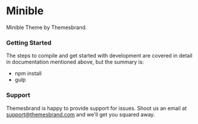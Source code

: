 # Minible #

Minible Theme by Themesbrand.

### Getting Started ###

The steps to compile and get started with development are covered in detail in documentation mentioned above, but the summary is:

- npm install
- gulp

### Support ###

Themesbrand is happy to provide support for issues. Shoot us an email at support@themesbrand.com and we'll get you squared away.